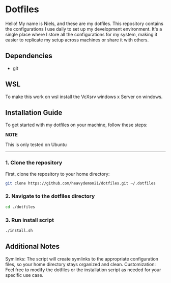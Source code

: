 # Dotfiles

Hello! My name is Niels, and these are my dotfiles. This repository contains the configurations I use daily to set up my development environment.
It's a single place where I store all the configurations for my system, making it easier to replicate my setup across machines or share it with others.

## Dependencies

- git

## WSL

To make this work on wsl install the VcXsrv windows x Server on windows.

## Installation Guide

To get started with my dotfiles on your machine, follow these steps:

**NOTE**

This is only tested on Ubuntu

---

### 1. Clone the repository

First, clone the repository to your home directory:

```sh
git clone https://github.com/heavydemon21/dotfiles.git ~/.dotfiles
```

### 2. Navigate to the dotfiles directory

```sh
cd ./dotfiles
```

### 3. Run install script

```sh
./install.sh
```

## Additional Notes

Symlinks: The script will create symlinks to the appropriate configuration files, so your home directory stays organized and clean.
Customization: Feel free to modify the dotfiles or the installation script as needed for your specific use case.
